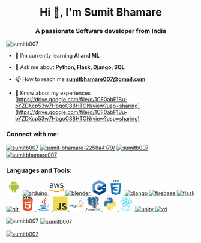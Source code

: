 <h1 align="center">Hi 👋, I'm Sumit Bhamare</h1>
<h3 align="center">A passionate Software developer from India</h3>

<p align="left"> <img src="https://komarev.com/ghpvc/?username=sumitb007&label=Profile%20views&color=0e75b6&style=flat" alt="sumitb007" /> </p>

- 🌱 I’m currently learning **AI and ML**

- 💬 Ask me about **Python, Flask, Django, SQL**

- 📫 How to reach me **sumitbhamare007@gmail.com**

- 📄 Know about my experiences [https://drive.google.com/file/d/1CF0abF1Bu-bYZDXcp53w7HbgoC88HTON/view?usp=sharing](https://drive.google.com/file/d/1CF0abF1Bu-bYZDXcp53w7HbgoC88HTON/view?usp=sharing)

<h3 align="left">Connect with me:</h3>
<p align="left">
<a href="https://codepen.io/sumitb007" target="blank"><img align="center" src="https://raw.githubusercontent.com/rahuldkjain/github-profile-readme-generator/master/src/images/icons/Social/codepen.svg" alt="sumitb007" height="30" width="40" /></a>
<a href="https://linkedin.com/in/sumit-bhamare-2258a4179/" target="blank"><img align="center" src="https://raw.githubusercontent.com/rahuldkjain/github-profile-readme-generator/master/src/images/icons/Social/linked-in-alt.svg" alt="sumit-bhamare-2258a4179/" height="30" width="40" /></a>
<a href="https://www.codechef.com/users/sumitb007" target="blank"><img align="center" src="https://cdn.jsdelivr.net/npm/simple-icons@3.1.0/icons/codechef.svg" alt="sumitb007" height="30" width="40" /></a>
<a href="https://auth.geeksforgeeks.org/user/sumitbhamare007" target="blank"><img align="center" src="https://raw.githubusercontent.com/rahuldkjain/github-profile-readme-generator/master/src/images/icons/Social/geeks-for-geeks.svg" alt="sumitbhamare007" height="30" width="40" /></a>
</p>

<h3 align="left">Languages and Tools:</h3>
<p align="left"> <a href="https://developer.android.com" target="_blank" rel="noreferrer"> <img src="https://raw.githubusercontent.com/devicons/devicon/master/icons/android/android-original-wordmark.svg" alt="android" width="40" height="40"/> </a> <a href="https://www.arduino.cc/" target="_blank" rel="noreferrer"> <img src="https://cdn.worldvectorlogo.com/logos/arduino-1.svg" alt="arduino" width="40" height="40"/> </a> <a href="https://aws.amazon.com" target="_blank" rel="noreferrer"> <img src="https://raw.githubusercontent.com/devicons/devicon/master/icons/amazonwebservices/amazonwebservices-original-wordmark.svg" alt="aws" width="40" height="40"/> </a> <a href="https://www.blender.org/" target="_blank" rel="noreferrer"> <img src="https://download.blender.org/branding/community/blender_community_badge_white.svg" alt="blender" width="40" height="40"/> </a> <a href="https://www.w3schools.com/cpp/" target="_blank" rel="noreferrer"> <img src="https://raw.githubusercontent.com/devicons/devicon/master/icons/cplusplus/cplusplus-original.svg" alt="cplusplus" width="40" height="40"/> </a> <a href="https://www.w3schools.com/css/" target="_blank" rel="noreferrer"> <img src="https://raw.githubusercontent.com/devicons/devicon/master/icons/css3/css3-original-wordmark.svg" alt="css3" width="40" height="40"/> </a> <a href="https://www.djangoproject.com/" target="_blank" rel="noreferrer"> <img src="https://cdn.worldvectorlogo.com/logos/django.svg" alt="django" width="40" height="40"/> </a> <a href="https://firebase.google.com/" target="_blank" rel="noreferrer"> <img src="https://www.vectorlogo.zone/logos/firebase/firebase-icon.svg" alt="firebase" width="40" height="40"/> </a> <a href="https://flask.palletsprojects.com/" target="_blank" rel="noreferrer"> <img src="https://www.vectorlogo.zone/logos/pocoo_flask/pocoo_flask-icon.svg" alt="flask" width="40" height="40"/> </a> <a href="https://git-scm.com/" target="_blank" rel="noreferrer"> <img src="https://www.vectorlogo.zone/logos/git-scm/git-scm-icon.svg" alt="git" width="40" height="40"/> </a> <a href="https://www.w3.org/html/" target="_blank" rel="noreferrer"> <img src="https://raw.githubusercontent.com/devicons/devicon/master/icons/html5/html5-original-wordmark.svg" alt="html5" width="40" height="40"/> </a> <a href="https://www.java.com" target="_blank" rel="noreferrer"> <img src="https://raw.githubusercontent.com/devicons/devicon/master/icons/java/java-original.svg" alt="java" width="40" height="40"/> </a> <a href="https://developer.mozilla.org/en-US/docs/Web/JavaScript" target="_blank" rel="noreferrer"> <img src="https://raw.githubusercontent.com/devicons/devicon/master/icons/javascript/javascript-original.svg" alt="javascript" width="40" height="40"/> </a> <a href="https://www.mysql.com/" target="_blank" rel="noreferrer"> <img src="https://raw.githubusercontent.com/devicons/devicon/master/icons/mysql/mysql-original-wordmark.svg" alt="mysql" width="40" height="40"/> </a> <a href="https://www.postgresql.org" target="_blank" rel="noreferrer"> <img src="https://raw.githubusercontent.com/devicons/devicon/master/icons/postgresql/postgresql-original-wordmark.svg" alt="postgresql" width="40" height="40"/> </a> <a href="https://www.python.org" target="_blank" rel="noreferrer"> <img src="https://raw.githubusercontent.com/devicons/devicon/master/icons/python/python-original.svg" alt="python" width="40" height="40"/> </a> <a href="https://reactjs.org/" target="_blank" rel="noreferrer"> <img src="https://raw.githubusercontent.com/devicons/devicon/master/icons/react/react-original-wordmark.svg" alt="react" width="40" height="40"/> </a> <a href="https://unity.com/" target="_blank" rel="noreferrer"> <img src="https://www.vectorlogo.zone/logos/unity3d/unity3d-icon.svg" alt="unity" width="40" height="40"/> </a> <a href="https://www.adobe.com/products/xd.html" target="_blank" rel="noreferrer"> <img src="https://cdn.worldvectorlogo.com/logos/adobe-xd.svg" alt="xd" width="40" height="40"/> </a> </p>

<p><img align="left" src="https://github-readme-stats.vercel.app/api/top-langs?username=sumitb007&show_icons=true&locale=en&layout=compact" alt="sumitb007" /></p>

<p>&nbsp;<img align="center" src="https://github-readme-stats.vercel.app/api?username=sumitb007&show_icons=true&locale=en" alt="sumitb007" /></p>

<p dir="auto"><a target="_blank" rel="noopener noreferrer nofollow" href="https://camo.githubusercontent.com/569a1463754491757999d1d099825497d538b431745c0b2b023235d1cc10a556/68747470733a2f2f6769746875622d726561646d652d73747265616b2d73746174732e6865726f6b756170702e636f6d2f3f757365723d736964642d72616e6526"><img align="center" src="https://camo.githubusercontent.com/569a1463754491757999d1d099825497d538b431745c0b2b023235d1cc10a556/68747470733a2f2f6769746875622d726561646d652d73747265616b2d73746174732e6865726f6b756170702e636f6d2f3f757365723d736964642d72616e6526" alt="sumitb007" data-canonical-src="https://github-readme-streak-stats.herokuapp.com/?user=sumitb007&amp;" style="max-width: 100%;"></a></p>



